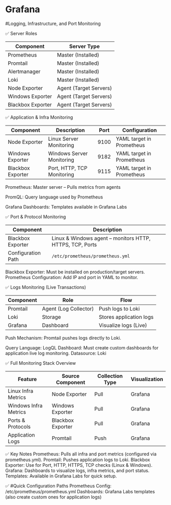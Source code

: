 # Grafana

#Logging, Infrastructure, and Port Monitoring

✅ Server Roles

| Component         | Server Type            |
| ----------------- | ---------------------- |
| Prometheus        | Master (Installed)     |
| Promtail          | Master (Installed)     |
| Alertmanager      | Master (Installed)     |
| Loki              | Master (Installed)     |
| Node Exporter     | Agent (Target Servers) |
| Windows Exporter  | Agent (Target Servers) |
| Blackbox Exporter | Agent (Target Servers) |

✅ Application & Infra Monitoring

| Component         | Description                | Port | Configuration             |
| ----------------- | -------------------------- | ---- | ------------------------- |
| Node Exporter     | Linux Server Monitoring    | 9100 | YAML target in Prometheus |
| Windows Exporter  | Windows Server Monitoring  | 9182 | YAML target in Prometheus |
| Blackbox Exporter | Port, HTTP, TCP Monitoring | 9115 | YAML target in Prometheus |

Prometheus: Master server – Pulls metrics from agents

PromQL: Query language used by Prometheus

Grafana Dashboards: Templates available in Grafana Labs

✅ Port & Protocol Monitoring

| Component          | Description                                              |
| ------------------ | -------------------------------------------------------- |
| Blackbox Exporter  | Linux & Windows agent – monitors HTTP, HTTPS, TCP, Ports |
| Configuration Path | `/etc/prometheus/prometheus.yml`                         |

Blackbox Exporter: Must be installed on production/target servers.
Prometheus Configuration: Add IP and port in YAML to monitor.

✅ Logs Monitoring (Live Transactions)

| Component | Role                  | Flow                    |
| --------- | --------------------- | ----------------------- |
| Promtail  | Agent (Log Collector) | Push logs to Loki       |
| Loki      | Storage               | Stores application logs |
| Grafana   | Dashboard             | Visualize logs (Live)   |

Push Mechanism: Promtail pushes logs directly to Loki.

Query Language: LogQL
Dashboard: Must create custom dashboards for application live log monitoring.
Datasource: Loki

✅ Full Monitoring Stack Overview

| Feature               | Source Component  | Collection Type | Visualization |
| --------------------- | ----------------- | --------------- | ------------- |
| Linux Infra Metrics   | Node Exporter     | Pull            | Grafana       |
| Windows Infra Metrics | Windows Exporter  | Pull            | Grafana       |
| Ports & Protocols     | Blackbox Exporter | Pull            | Grafana       |
| Application Logs      | Promtail          | Push            | Grafana       |

✅ Key Notes
Prometheus: Pulls all infra and port metrics (configured via prometheus.yml).
Promtail: Pushes application logs to Loki.
Blackbox Exporter: Use for Port, HTTP, HTTPS, TCP checks (Linux & Windows).
Grafana: Dashboards to visualize logs, infra metrics, and port status.
Templates: Available in Grafana Labs for quick setup.

✅ #Quick Configuration Paths
Prometheus Config: /etc/prometheus/prometheus.yml
Dashboards: Grafana Labs templates (also create custom ones for application logs)



